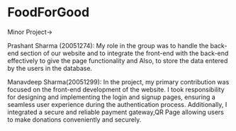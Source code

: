 # FoodForGood
Minor Project->


Prashant Sharma (20051274):
My role in the group was to handle the back-end section of our website and to integrate the front-end with the back-end effectively to give the page functionality and Also, to store the data entered by the users in the database.


Manavdeep Sharma(20051299):
In the project, my primary contribution was focused on the front-end development of the website. I took responsibility for designing and implementing the login and signup pages, ensuring a seamless user experience during the authentication process. Additionally, I integrated a secure and reliable payment gateway,QR Page allowing users to make donations conveniently and securely.
